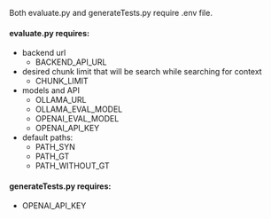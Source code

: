Both evaluate.py and generateTests.py require .env file.
#### evaluate.py requires:
- backend url
    - BACKEND_API_URL
- desired chunk limit that will be search while searching for context
    - CHUNK_LIMIT
- models and API
    - OLLAMA_URL
    - OLLAMA_EVAL_MODEL
    - OPENAI_EVAL_MODEL
    - OPENAI_API_KEY
- default paths:
    - PATH_SYN
    - PATH_GT
    - PATH_WITHOUT_GT

#### generateTests.py requires:
- OPENAI_API_KEY